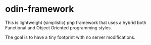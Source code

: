 odin-framework
==============

This is lightweight (simplistic) php framework that uses a hybrid both Functional and Object Oriented programming styles.

The goal is to have a tiny footprint with no server modifications.
